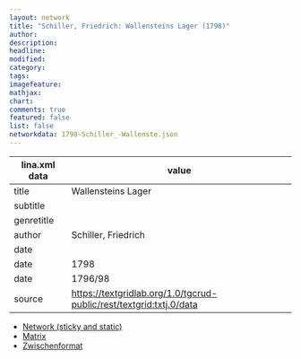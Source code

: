 ```yaml
---
layout: network
title: "Schiller, Friedrich: Wallensteins Lager (1798)"
author:
description:
headline:
modified:
category:
tags:
imagefeature: 
mathjax: 
chart: 
comments: true
featured: false
list: false
networkdata: 1798-Schiller_-Wallenste.json
---
```

lina.xml data  | value
------------- | -------------
title|Wallensteins Lager
subtitle|
genretitle|
author|Schiller, Friedrich
date|
date|1798
date|1796/98
source|https://textgridlab.org/1.0/tgcrud-public/rest/textgrid:txtj.0/data


* [Network (sticky and static)](/network25)
* [Matrix](/matrix25)
* [Zwischenformat](/lina25 )
